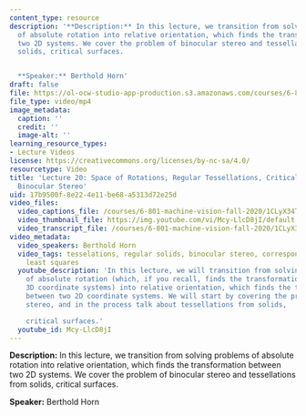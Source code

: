 ```yaml
---
content_type: resource
description: '**Description:** In this lecture, we transition from solving problems
  of absolute rotation into relative orientation, which finds the transformation between
  two 2D systems. We cover the problem of binocular stereo and tessellations from
  solids, critical surfaces.


  **Speaker:** Berthold Horn'
draft: false
file: https://ol-ocw-studio-app-production.s3.amazonaws.com/courses/6-801-machine-vision-fall-2020/mit6_801f20_lec20_1080p_360p_16_9.mp4
file_type: video/mp4
image_metadata:
  caption: ''
  credit: ''
  image-alt: ''
learning_resource_types:
- Lecture Videos
license: https://creativecommons.org/licenses/by-nc-sa/4.0/
resourcetype: Video
title: 'Lecture 20: Space of Rotations, Regular Tessellations, Critical Surfaces,
  Binocular Stereo'
uid: 17b9500f-8e22-4e11-be68-a5313d72e25d
video_files:
  video_captions_file: /courses/6-801-machine-vision-fall-2020/1CLyX34TDMkqIGf7D1fXfbasJQw_G3hGE_transcript.webvtt
  video_thumbnail_file: https://img.youtube.com/vi/Mcy-LlcD8jI/default.jpg
  video_transcript_file: /courses/6-801-machine-vision-fall-2020/1CLyX34TDMkqIGf7D1fXfbasJQw_G3hGE_transcript.pdf
video_metadata:
  video_speakers: Berthold Horn
  video_tags: tesselations, regular solids, binocular stereo, correspondences, weighted
    least squares
  youtube_description: 'In this lecture, we will transition from solving problems
    of absolute rotation (which, if you recall, finds the transformation between two
    3D coordinate systems) into relative orientation, which finds the transformation
    between two 2D coordinate systems. We will start by covering the problem of binocular
    stereo, and in the process talk about tessellations from solids,

    critical surfaces.'
  youtube_id: Mcy-LlcD8jI
---
```

**Description:** In this lecture, we transition from solving problems of absolute rotation into relative orientation, which finds the transformation between two 2D systems. We cover the problem of binocular stereo and tessellations from solids, critical surfaces.

**Speaker:** Berthold Horn